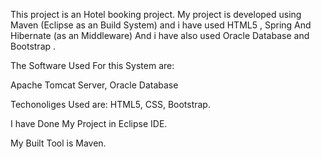 This project is an Hotel booking project.
My project is developed using Maven (Eclipse as an Build System) and i have used HTML5 , Spring And Hibernate (as an Middleware) And i have also used Oracle Database and Bootstrap .

The Software Used For this System are:

Apache Tomcat Server, Oracle Database

Techonoliges Used are: HTML5, CSS, Bootstrap.

I have Done My Project in Eclipse IDE.

My Built Tool is Maven.
